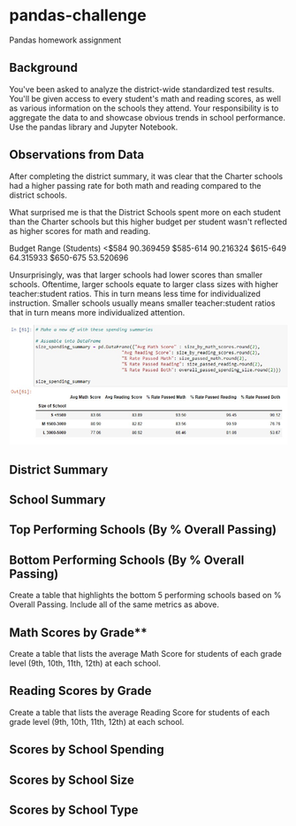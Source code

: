 # pandas-challenge
Pandas homework assignment

## Background
You've been asked to analyze the district-wide standardized test results. You'll be given access to every student's math and reading scores, as well as various information on the schools they attend. Your responsibility is to aggregate the data to and showcase obvious trends in school performance.
Use the pandas library and Jupyter Notebook.


## Observations from Data
After completing the district summary, it was clear that the Charter schools had a higher passing rate for both math and reading compared to the district schools. 

What surprised me is that the District Schools spent more on each student than the Charter schools but this higher budget per student wasn't reflected as higher scores for math and reading. 

Budget Range (Students)
<$584       90.369459
$585-614    90.216324
$615-649    64.315933
$650-675    53.520696

Unsurprisingly, was that larger schools had lower scores than smaller schools.  Oftentime, larger schools equate to larger class sizes with higher teacher:student ratios.  This in turn means less time for individualized instruction.  Smaller schools usually means smaller teacher:student ratios that in turn means more individualized attention. 

![Summary](https://github.com/KGore12/pandas-challenge/blob/main/images/summary_score_size.JPG)

## District Summary


## School Summary



## Top Performing Schools (By % Overall Passing)


## Bottom Performing Schools (By % Overall Passing)
Create a table that highlights the bottom 5 performing schools based on % Overall Passing. Include all of the same metrics as above.

## Math Scores by Grade**
Create a table that lists the average Math Score for students of each grade level (9th, 10th, 11th, 12th) at each school.

## Reading Scores by Grade
Create a table that lists the average Reading Score for students of each grade level (9th, 10th, 11th, 12th) at each school.


## Scores by School Spending


## Scores by School Size


## Scores by School Type

